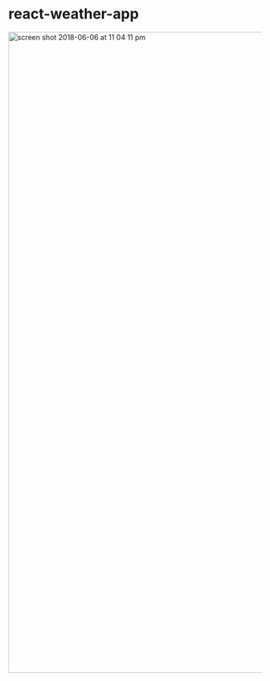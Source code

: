 # react-weather-app
<img width="1277" alt="screen shot 2018-06-06 at 11 04 11 pm" src="https://user-images.githubusercontent.com/24749983/41076149-18ce641e-69de-11e8-917d-65cac909428f.png">
